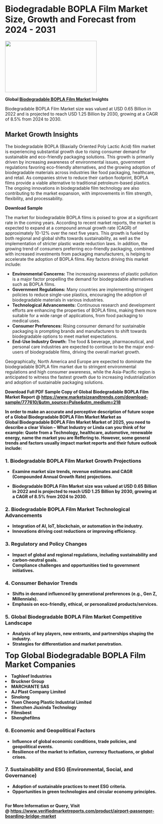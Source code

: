 <H1>Biodegradable BOPLA Film Market Size, Growth and Forecast from 2024 - 2031</H1><img class="aligncenter size-medium wp-image-584254" src="https://thirdeyenews.in/wp-content/uploads/2024/09/Global-Market-Research-300x168.jpeg" alt="" width="300" height="168" /><p><strong>Global&nbsp;<a href="https://www.marketsizeandtrends.com/download-sample/777610/&amp;utm_source=Pulse&amp;utm_medium=218">Biodegradable BOPLA Film Market</a> Insights</strong></p><p>Biodegradable BOPLA Film Market size was valued at USD 0.65 Billion in 2022 and is projected to reach USD 1.25 Billion by 2030, growing at a CAGR of 8.5% from 2024 to 2030.</p><p><h2>Market Growth Insights</h2> <p>The biodegradable BOPLA (Biaxially Oriented Poly Lactic Acid) film market is experiencing substantial growth due to rising consumer demand for sustainable and eco-friendly packaging solutions. This growth is primarily driven by increasing awareness of environmental issues, government regulations favoring eco-friendly alternatives, and the growing adoption of biodegradable materials across industries like food packaging, healthcare, and retail. As companies strive to reduce their carbon footprint, BOPLA films provide a viable alternative to traditional petroleum-based plastics. The ongoing innovations in biodegradable film technology are also contributing to the market expansion, with improvements in film strength, flexibility, and processability.</p> <p><strong>Download Sample</strong></p> <p>The market for biodegradable BOPLA films is poised to grow at a significant rate in the coming years. According to recent market reports, the market is expected to expand at a compound annual growth rate (CAGR) of approximately 10-12% over the next five years. This growth is fueled by both regional and global shifts towards sustainability, as well as the implementation of stricter plastic waste reduction laws. In addition, the growing trend of consumers preferring eco-friendly packaging, combined with increased investments from packaging manufacturers, is helping to accelerate the adoption of BOPLA films. Key factors driving this market include: <ul> <li><strong>Environmental Concerns:</strong> The increasing awareness of plastic pollution is a major factor propelling the demand for biodegradable alternatives such as BOPLA films.</li> <li><strong>Government Regulations:</strong> Many countries are implementing stringent policies to reduce single-use plastics, encouraging the adoption of biodegradable materials in various industries.</li> <li><strong>Technological Advancements:</strong> Continuous research and development efforts are enhancing the properties of BOPLA films, making them more suitable for a wide range of applications, from food packaging to medical uses.</li> <li><strong>Consumer Preferences:</strong> Rising consumer demand for sustainable packaging is prompting brands and manufacturers to shift towards biodegradable options to meet market expectations.</li> <li><strong>End-Use Industry Growth:</strong> The food & beverage, pharmaceutical, and personal care industries are expected to continue to be the major end-users of biodegradable films, driving the overall market growth.</li> </ul> <p>Geographically, North America and Europe are expected to dominate the biodegradable BOPLA film market due to stringent environmental regulations and high consumer awareness, while the Asia-Pacific region is anticipated to witness the fastest growth due to increasing industrialization and adoption of sustainable packaging solutions.</p> <p><strong></p><p><span class=""><strong>Download Full PDF Sample Copy of Global Biodegradable BOPLA Film Market Report</strong> @ <a href="https://www.marketsizeandtrends.com/download-sample/777610/&amp;utm_source=Pulse&amp;utm_medium=218" target="_blank">https://www.marketsizeandtrends.com/download-sample/777610/&amp;utm_source=Pulse&amp;utm_medium=218</a></span></p><p>In order to make an accurate and perceptive description of future scope of a Global&nbsp;Biodegradable BOPLA Film Market Market as Global&nbsp;Biodegradable BOPLA Film Market Market of 2025, you need to describe a clear Vision &ndash; What Industry or Linda can you think of for example: Quote from a Technology, healthcare, automotive, renewable energy, name the market you are Reffering to. However, some general trends and factors usually impact market reports and their future outlook include:</p><h3>1.&nbsp;<strong>Biodegradable BOPLA Film Market Growth Projections</strong></h3><ul><li>Examine market size trends, revenue estimates and CAGR (Compounded Annual Growth Rate) projections.</li><li><p>Biodegradable BOPLA Film Market size was valued at USD 0.65 Billion in 2022 and is projected to reach USD 1.25 Billion by 2030, growing at a CAGR of 8.5% from 2024 to 2030.</p></li></ul><h3>2.&nbsp;<strong>Biodegradable BOPLA Film Market Technological Advancements</strong></h3><ul><li>Integration of AI, IoT, blockchain, or automation in the industry.</li><li>Innovations driving cost reductions or improving efficiency.</li></ul><h3>3.&nbsp;<strong>Regulatory and Policy Changes</strong></h3><ul><li>Impact of global and regional regulations, including sustainability and carbon-neutral goals.</li><li>Compliance challenges and opportunities tied to government initiatives.</li></ul><h3>4.&nbsp;<strong>Consumer Behavior Trends</strong></h3><ul><li>Shifts in demand influenced by generational preferences (e.g., Gen Z, Millennials).</li><li>Emphasis on eco-friendly, ethical, or personalized products/services.</li></ul><h3>5.&nbsp;<strong>Global Biodegradable BOPLA Film Market Competitive Landscape</strong></h3><ul><li>Analysis of key players, new entrants, and partnerships shaping the industry.</li><li>Strategies for differentiation and market penetration.</li></ul><p data-pm-slice="1 1 []"><span style="color: inherit; font-family: inherit; font-size: 25px;">Top Global Biodegradable BOPLA Film Market Companies</span></p><div class="" data-test-id=""><p><li>Taghleef Industries</li><li> Bruckner Group</li><li> MARCHANTE SAS</li><li> AJ Plast Company Limited</li><li> Sinolong</li><li> Yuen Cheong Plastic Industrial Limited</li><li> Shenzhen Jiuxinda Technology</li><li> Filmsbest</li><li> Shenghefilms</li></p></div><h3>6.&nbsp;<strong>Economic and Geopolitical Factors</strong></h3><ul><li>Influence of global economic conditions, trade policies, and geopolitical events.</li><li>Resilience of the market to inflation, currency fluctuations, or global crises.</li></ul><h3>7.&nbsp;<strong>Sustainability and ESG (Environmental, Social, and Governance)</strong></h3><ul><li>Adoption of sustainable practices to meet ESG criteria.</li><li>Opportunities in green technologies and circular economy principles.</li></ul><h2><strong style="font-size: 14px;">For More Information or Query, Visit @&nbsp;</strong><a style="background-color: #ffffff; font-size: 14px;" href="https://www.marketsizeandtrends.com/report/biodegradable-bopla-film-market/" target="_blank">https://www.verifiedmarketreports.com/product/airport-passenger-boarding-bridge-market</a></h2>
